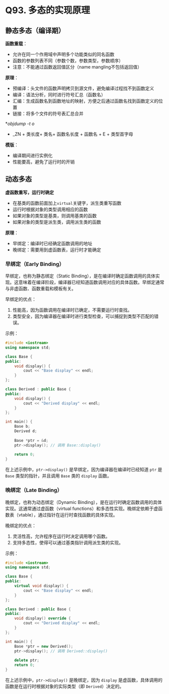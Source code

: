 # Q93. 多态的实现原理

## 静态多态（编译期）

**函数重载**：

+ 允许在同一个作用域中声明多个功能类似的同名函数
+ 函数的参数列表不同（参数个数，参数类型，参数顺序）
+ 注意：不能通过函数返回值区分（name mangling不包括返回值）

**原理**：

+ 预编译：头文件的函数声明拷贝到源文件，避免编译过程找不到函数定义
+ 编译：语法分析，同时进行符号汇总（函数名）
+ 汇编：生成函数名到函数地址的映射，方便之后通过函数名找到函数定义的位置
+ 链接：将多个文件的符号表汇总合并

**objdump -t *o**

+ _ZN + 类长度+ 类名+ 函数名长度 + 函数名 + E + 类型首字母

**模版**：

+ 编译期间进行实例化
+ 性能要高，避免了运行时的开销



## 动态多态

**虚函数重写，运行时确定**

+ 在基类的函数前面加上`virtual`关键字，派生类重写函数
+ 运行时根据对象的类型调用相应的函数
+ 如果对象的类型是基类，则调用基类的函数
+ 如果对象的类型是派生类，调用派生类的函数

**原理**：

+ 早绑定：编译时已经确定函数调用的地址
+ 晚绑定：需要用到虚函数表，运行时才能确定

### 早绑定（Early Binding）

早绑定，也称为静态绑定（Static Binding），是在编译时确定函数调用的具体实现。这意味着在编译阶段，编译器已经知道函数调用对应的具体函数。早绑定通常与非虚函数、函数重载和模板有关。

早绑定的优点：

1. 性能高，因为函数调用在编译时已确定，不需要运行时查找。
2. 类型安全，因为编译器在编译时进行类型检查，可以捕捉到类型不匹配的错误。

示例：

```c++
#include <iostream>
using namespace std;

class Base {
public:
    void display() {
        cout << "Base display" << endl;
    }
};

class Derived : public Base {
public:
    void display() {
        cout << "Derived display" << endl;
    }
};

int main() {
    Base b;
    Derived d;
    
    Base *ptr = &d;
    ptr->display(); // 调用 Base::display()
    
    return 0;
}
```

在上述示例中，`ptr->display()` 是早绑定，因为编译器在编译时已经知道 `ptr` 是 `Base` 类型的指针，并且调用 `Base` 类的 `display` 函数。

### 晚绑定（Late Binding）

晚绑定，也称为动态绑定（Dynamic Binding），是在运行时确定函数调用的具体实现。这通常通过虚函数（virtual functions）和多态性实现。晚绑定依赖于虚函数表（vtable），通过指针在运行时查找函数的具体实现。

晚绑定的优点：

1. 灵活性高，允许程序在运行时决定调用哪个函数。
2. 支持多态性，使得可以通过基类指针调用派生类的实现。

示例：

```c++
#include <iostream>
using namespace std;

class Base {
public:
    virtual void display() {
        cout << "Base display" << endl;
    }
};

class Derived : public Base {
public:
    void display() override {
        cout << "Derived display" << endl;
    }
};

int main() {
    Base *ptr = new Derived();
    ptr->display(); // 调用 Derived::display()
    
    delete ptr;
    return 0;
}
```

在上述示例中，`ptr->display()` 是晚绑定，因为 `display` 是虚函数，具体调用的函数是在运行时根据对象的实际类型（即 `Derived`）决定的。